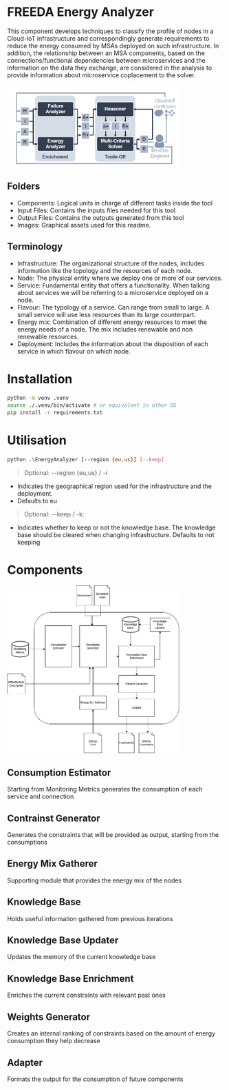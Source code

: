 # FREEDA Energy Analyzer

This component develops techniques to classify the profile of nodes in a Cloud-IoT infrastructure and correspondingly generate requirements to reduce the energy consumed by MSAs deployed on such infrastructure. In addition, the relationship between an MSA components, based on the connections/functional dependencies between microservices and the information on the data they exchange, are considered in the analysis to provide information about microservice coplacement to the solver.

<img  src="images/FREEDAApproach.png"  width="400">

## Folders

- Components: Logical units in charge of different tasks inside the tool
- Input Files: Contains the inputs files needed for this tool
- Output Files: Contains the outputs generated from this tool
- Images: Graphical assets used for this readme.

## Terminology

- Infrastructure: The organizational structure of the nodes, includes information like the topology and the resources of each node.
- Node: The physical entity where we deploy one or more of our services.
- Service: Fundamental entity that offers a functionality. When talking about services we will be referring to a microservice deployed on a node.
- Flavour: The typology of a service. Can range from small to large. A small service will use less resources than its large counterpart.
- Energy mix: Combination of different energy resources to meet the energy needs of a node. The mix includes renewable and non renewable resources.
- Deployment: Includes the information about the disposition of each service in which flavour on which node.

# Installation

```bash
python -m venv .venv
source ./.venv/bin/activate # or equivalent in other OS
pip install -r requirements.txt
```
# Utilisation
```bash
python .\EnergyAnalyzer [--region {eu,us}] [--keep]
```
> Optional: --region {eu,us} / -r 
- Indicates the geographical region used for the infrastructure and the deployment.
- Defaults to eu

> Optional: --keep / -k:
- Indicates whether to keep or not the knowledge base. The knowledge base should be cleared when changing infrastructure.
Defaults to not keeping

# Components

<img  src="images/Energy Analyzer.png"  width="400">

## Consumption Estimator

Starting from Monitoring Metrics generates the consumption of each service and connection

## Contrainst Generator

Generates the constraints that will be provided as output, starting from the consumptions

## Energy Mix Gatherer

Supporting module that provides the energy mix of the nodes

## Knowledge Base

Holds useful information gathered from previous iterations

## Knowledge Base Updater

Updates the memory of the current knowledge base

## Knowledge Base Enrichment

Enriches the current constraints with relevant past ones

## Weights Generator

Creates an internal ranking of constraints based on the amount of energy consumption they help decrease

## Adapter

Formats the output for the consumption of future components